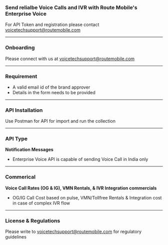 ### Send relialbe Voice Calls and IVR with Route Mobile's Enterprise Voice

For API Token and registration please contact voicetechsupport@routemobile.com

***

### Onboarding
Please connect with us at voicetechsupport@routemobile.com

***

### Requirement 
* A valid email id of the brand approver
* Details in the form needs to be provided

***

### API Installation 
Use Postman for API for import and run the collection

***

### API Type
**Notification Messages**
* Enterprise Voice API is capable of sending Voice Call in India only

***

### Commerical 
**Voice Call Rates (OG & IG), VMN Rentals, & IVR Integration commercials**
* OG/IG Call Cost based on pulse, VMN/Tollfree Rentals & Integration cost in case of complex IVR flow

***

### License & Regulations

Please write to voicetechsupport@routemobile.com for regulatory guidelines
